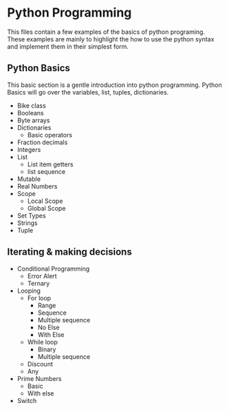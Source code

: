 # Python Programming

This files contain a few examples of the basics of python programing. 
These examples are mainly to highlight the how to use the python syntax and implement them in their simplest form.  

## Python Basics
This basic section is a gentle introduction into python programming. Python Basics will go over the variables, list, tuples,
dictionaries. 
* Bike class
* Booleans
* Byte arrays
* Dictionaries
    * Basic operators
* Fraction decimals
* Integers
* List
    * List item getters
    * list sequence
 * Mutable
 * Real Numbers
 * Scope
    *  Local Scope
    *  Global Scope
  * Set Types
  * Strings
  * Tuple
  
  ## Iterating & making decisions 
  
  * Conditional Programming 
    * Error Alert
    * Ternary
   * Looping
        * For loop 
            * Range
            * Sequence
            * Multiple sequence
            * No Else
            * With Else
        * While loop
            * Binary
            * Multiple sequence
        * Discount
        * Any
   * Prime Numbers
        * Basic
        * With else
   * Switch
    

